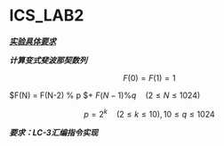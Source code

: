 # ICS_LAB2

***[实验具体要求](https://ics.liuly.moe/labs/lab2.html)***

***计算变式斐波那契数列***

$$F(0) = F(1) = 1$$

$F(N) = F(N-2) \% p $+
$F(N-1) \% q \quad (2 \leq N \leq 1024)$

$$p = 2^{k} \quad (2 \leq k \leq 10),10\leq q \leq 1024$$

***要求：LC-3汇编指令实现***

